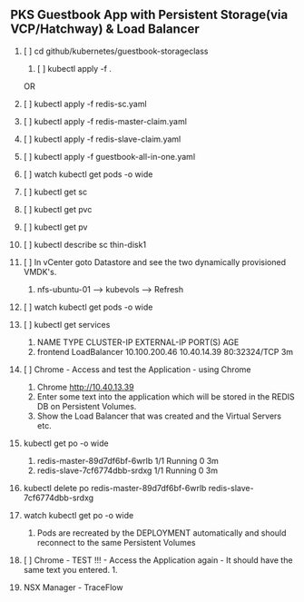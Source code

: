 ## PKS Guestbook App with Persistent Storage(via VCP/Hatchway) & Load Balancer
1. [ ] cd github/kubernetes/guestbook-storageclass
    1. [ ] kubectl apply -f .
    
    OR
    
2. [ ] kubectl apply -f redis-sc.yaml
3. [ ] kubectl apply -f redis-master-claim.yaml
4. [ ] kubectl apply -f redis-slave-claim.yaml
5. [ ] kubectl apply -f guestbook-all-in-one.yaml
6. [ ] watch kubectl get pods -o wide
7. [ ] kubectl get sc
8. [ ] kubectl get pvc
9. [ ] kubectl get pv
10. [ ] kubectl describe sc thin-disk1
11. [ ] In vCenter goto Datastore and see the two dynamically provisioned VMDK's.
    1. nfs-ubuntu-01 —> kubevols —> Refresh
12. [ ] watch kubectl get pods -o wide
13. [ ] kubectl get services
    1. NAME           TYPE           CLUSTER-IP       EXTERNAL-IP   PORT(S)        AGE
    2. frontend       LoadBalancer   10.100.200.46    10.40.14.39   80:32324/TCP   3m
14. [ ] Chrome - Access and test the Application - using Chrome
    1. Chrome http://10.40.13.39  
    2. Enter some text into the application which will be stored in the REDIS DB on Persistent Volumes.
    3. Show the Load Balancer that was created and the Virtual Servers etc.
15. kubectl get po -o wide
    1. redis-master-89d7df6bf-6wrlb   1/1       Running   0          3m
    2. redis-slave-7cf6774dbb-srdxg   1/1       Running   0          3m
16. kubectl delete po redis-master-89d7df6bf-6wrlb  redis-slave-7cf6774dbb-srdxg
17. watch kubectl get po -o wide
    1. Pods are recreated by the DEPLOYMENT automatically and should reconnect to the same Persistent Volumes
18. [ ] Chrome - TEST !!! - Access the Application again - It should have the same text you entered.
    1. 
19. NSX Manager - TraceFlow
